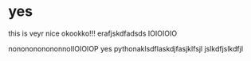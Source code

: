 
# yes
this is veyr nice okookko!!!
erafjskdfadsds IOIOIOIO

nononononononnoIIOIOIOP
yes pythonaklsdflaskdjfasjklfsjl jslkdfjslkdfjl